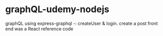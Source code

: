 # graphQL-udemy-nodejs
 graphQL using express-graphql -: 
 createUser & login.
 create a post
 front end was a React reference code
